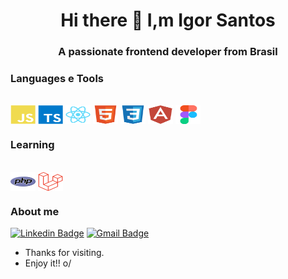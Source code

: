 <h1 align="center">Hi there 👋 I,m Igor Santos</h1>
<h3 align="center">A passionate frontend developer from Brasil</h3>

  ### Languages e Tools
 
 <div style="display: inline_block"></br>
    <img align="center" alt="Rafa-Js" height="30" width="40" src="https://raw.githubusercontent.com/devicons/devicon/master/icons/javascript/javascript-plain.svg">
    <img align="center" alt="Rafa-Ts" height="30" width="40" src="https://raw.githubusercontent.com/devicons/devicon/master/icons/typescript/typescript-plain.svg">
    <img align="center" alt="Rafa-React" height="30" width="40" src="https://raw.githubusercontent.com/devicons/devicon/master/icons/react/react-original.svg">
    <img align="center" alt="Rafa-HTML" height="30" width="40" src="https://raw.githubusercontent.com/devicons/devicon/master/icons/html5/html5-original.svg">
    <img align="center" alt="Rafa-CSS" height="30" width="40" src="https://raw.githubusercontent.com/devicons/devicon/master/icons/css3/css3-original.svg">
    <img align="center" alt="Rafa-CSS" height="30" width="40" src="https://raw.githubusercontent.com/devicons/devicon/master/icons/angularjs/angularjs-plain.svg">
    <img align="center" alt="Rafa-CSS" height="30" width="40" src="https://raw.githubusercontent.com/devicons/devicon/master/icons/figma/figma-original.svg">
 </div>
 
 ### Learning
 
 <div style="display: inline_block"></br>
   <img align="center" alt="Rafa-CSS" height="30" width="40" src="https://raw.githubusercontent.com/devicons/devicon/master/icons/php/php-original.svg">
   <img align="center" alt="Rafa-CSS" height="30" width="40" src="https://raw.githubusercontent.com/devicons/devicon/master/icons/laravel/laravel-original.svg">
 </div>
 



### About me

[![Linkedin Badge](https://img.shields.io/badge/-LinkedIn-blue?style=flat-square&logo=Linkedin&logoColor=white&link=https://www.linkedin.com/in/igor-jsantos/)](https://www.linkedin.com/in/igor-jsantos/)
[![Gmail Badge](https://img.shields.io/badge/-Gmail-c14438?style=flat-square&logo=Gmail&logoColor=white&link=mailto:seu_email)](mailto:iggor.jsantos@gmail.com)

- Thanks for visiting. 
- Enjoy it!! o/


